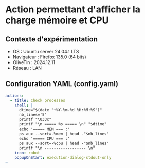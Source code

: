 # Action permettant d'afficher la charge mémoire et CPU
## Contexte d'expérimentation
* OS : Ubuntu server 24.04.1 LTS
* Navigateur : Firefox 135.0 (64 bits)
* OliveTin : 2024.12.11
* Réseau : LAN

## Configuration YAML (config.yaml)
```yaml
actions:
  - title: Check processes
    shell: |
      dtime="$(date "+%Y-%m-%d %H:%M:%S")"
      nb_lines='5'
      printf "\033c"
      printf "\n ===== %s ===== \n" "$dtime"
      echo '===== MEM === :'
      ps aux --sort=-%mem | head -"$nb_lines"
      echo '===== CPU === :'
      ps aux --sort=-%cpu | head -"$nb_lines"
      printf "\n ------------------ \n"
    icon: robot
    popupOnStart: execution-dialog-stdout-only
~                                                           
```
